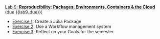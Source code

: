 [Lab 9: **Reproducibility: Packages, Environments, Containers & the Cloud**](https://github.com/PsuAstro528/lab9) (due {{lab9_due}})
- [Exercise 1](https://github.com/PsuAstro528/lab9/blob/main/ex1.md): Create a Julia Package
- [Exercise 2](https://github.com/PsuAstro528/lab9/blob/main/ex2.md): Use a Workflow management system
- [Exercise 3](https://github.com/PsuAstro528/lab9/blob/main/ex3.md): Reflect on your Goals for the semester
